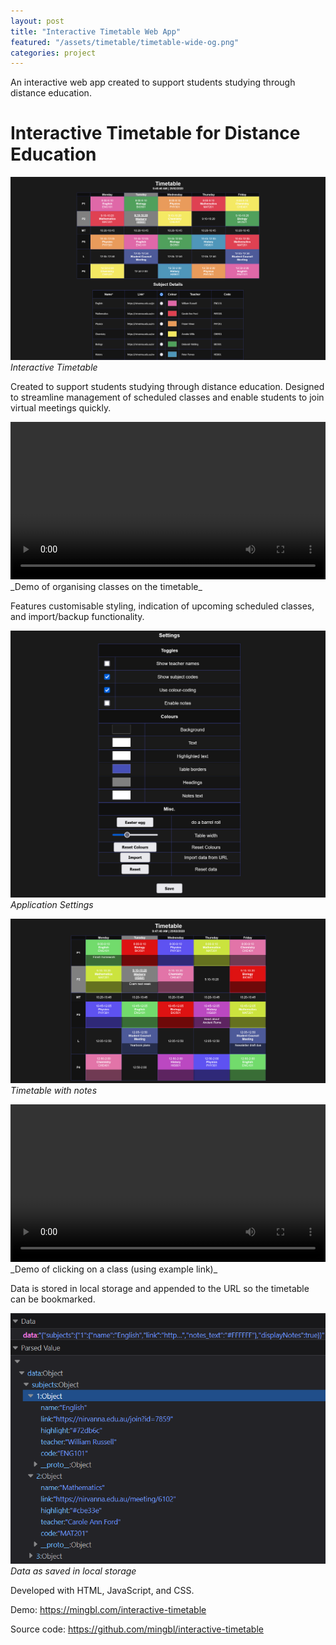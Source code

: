 ```yaml
---
layout: post
title: "Interactive Timetable Web App"
featured: "/assets/timetable/timetable-wide-og.png"
categories: project
---
```


An interactive web app created to support students studying through distance education.

# Interactive Timetable for Distance Education

![Interactive Timetable](/assets/timetable/timetable-wide-og.png)
_Interactive Timetable_

Created to support students studying through distance education. Designed to streamline management of scheduled classes and enable students to join virtual meetings quickly.

<video width="100%" height="auto" controls>
  <source src="/assets/timetable/timetable-adding-classes.webm" type="video/webm">
  Your browser does not support the video tag.
</video>
_Demo of organising classes on the timetable_

Features customisable styling, indication of upcoming scheduled classes, and import/backup functionality.

![Application Settings](/assets/timetable/timetable-settings.png)
_Application Settings_

![Timetable with notes](/assets/timetable/timetable-notes.png)
_Timetable with notes_

<video width="100%" height="auto" controls>
  <source src="/assets/timetable/timetable-clicking-class.webm" type="video/webm">
  Your browser does not support the video tag.
</video>
_Demo of clicking on a class (using example link)_

Data is stored in local storage and appended to the URL so the timetable can be bookmarked.

![Data as saved in local storage](/assets/timetable/timetable-local-storage.png)
_Data as saved in local storage_

Developed with HTML, JavaScript, and CSS.

Demo: <https://mingbl.com/interactive-timetable>

Source code: <https://github.com/mingbl/interactive-timetable>
